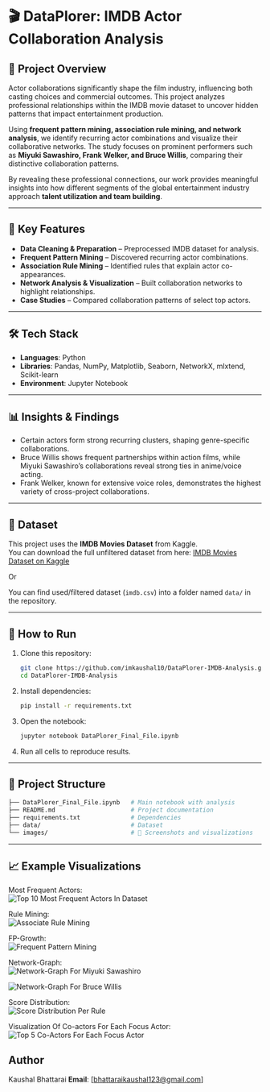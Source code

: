 # 🎬 DataPlorer: IMDB Actor Collaboration Analysis  

## 📌 Project Overview  

Actor collaborations significantly shape the film industry, influencing both casting choices and commercial outcomes. This project analyzes professional relationships within the IMDB movie dataset to uncover hidden patterns that impact entertainment production.  

Using **frequent pattern mining, association rule mining, and network analysis**, we identify recurring actor combinations and visualize their collaborative networks. The study focuses on prominent performers such as **Miyuki Sawashiro, Frank Welker, and Bruce Willis**, comparing their distinctive collaboration patterns.  

By revealing these professional connections, our work provides meaningful insights into how different segments of the global entertainment industry approach **talent utilization and team building**.  

---

## 🔑 Key Features

- **Data Cleaning & Preparation** – Preprocessed IMDB dataset for analysis.  
- **Frequent Pattern Mining** – Discovered recurring actor combinations.  
- **Association Rule Mining** – Identified rules that explain actor co-appearances.  
- **Network Analysis & Visualization** – Built collaboration networks to highlight relationships.  
- **Case Studies** – Compared collaboration patterns of select top actors.  

---

## 🛠️ Tech Stack  

- **Languages**: Python  
- **Libraries**: Pandas, NumPy, Matplotlib, Seaborn, NetworkX, mlxtend, Scikit-learn  
- **Environment**: Jupyter Notebook  

---

## 📊 Insights & Findings

- Certain actors form strong recurring clusters, shaping genre-specific collaborations.  
- Bruce Willis shows frequent partnerships within action films, while Miyuki Sawashiro’s collaborations reveal strong ties in anime/voice acting.  
- Frank Welker, known for extensive voice roles, demonstrates the highest variety of cross-project collaborations.  

---

## 📂 Dataset

This project uses the **IMDB Movies Dataset** from Kaggle.  
You can download the full unfiltered dataset from here: [IMDB Movies Dataset on Kaggle](https://www.kaggle.com/datasets/ashpalsingh1525/imdb-movies-dataset)  

Or

You can find used/filtered dataset (`imdb.csv`) into a folder named `data/` in the repository.  

---

## 🚀 How to Run  

1. Clone this repository:

   ```bash
   git clone https://github.com/imkaushal10/DataPlorer-IMDB-Analysis.git
   cd DataPlorer-IMDB-Analysis
   ```

2. Install dependencies:

   ```bash
   pip install -r requirements.txt
   ```

3. Open the notebook:

   ```bash
   jupyter notebook DataPlorer_Final_File.ipynb
   ```

4. Run all cells to reproduce results.  

---

## 📂 Project Structure

``` bash
├── DataPlorer_Final_File.ipynb   # Main notebook with analysis
├── README.md                     # Project documentation
├── requirements.txt              # Dependencies
├── data/                         # Dataset 
└── images/                       # 📸 Screenshots and visualizations
```

---

## 📈 Example Visualizations  

Most Frequent Actors:  
![Top 10 Most Frequent Actors In Dataset](images/top_10_most_frequent_actors.png)  

Rule Mining:  
![Associate Rule Mining](images/association_rule_mining.png)  

FP-Growth:  
![Frequent Pattern Mining](images/frequent_pattern_mining.png)

Network-Graph:  
![Network-Graph For Miyuki Sawashiro](images/co-apperance_network_graph_for_miyukisawashiro.png)
  
![Network-Graph For Bruce Willis](images/co-apperance_network_graph_for_Brucewillis.png)

Score Distribution:  
![Score Distribution Per Rule](images/Score_distribution_per_rule.png)

Visualization Of Co-actors For Each Focus Actor:  
![Top 5 Co-Actors For Each Focus Actor](images/top_5_co-actors_for_each_focusactors.png)

## Author

Kaushal Bhattarai
**Email**: [bhattaraikaushal123@gmail.com]
